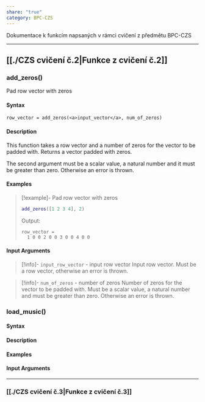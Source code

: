 ```yaml
---
share: "true"
category: BPC-CZS
---
```


Dokumentace k funkcím napsaných v rámci cvičení z předmětu BPC-CZS

---

## [[./CZS cvičení č.2|Funkce z cvičení č.2]]

### add_zeros()

Pad row vector with zeros

#### Syntax

```
row_vector = add_zeros(<a>input_vector</a>, num_of_zeros)
```

#### Description

This function takes a row vector and a number of zeros for the vector to be padded with. Returns a vector padded with zeros.

The second argument must be a scalar value, a natural number and it must be greater than zero. Otherwise an error is thrown.

#### Examples

> [!example]- Pad row vector with zeros
> ```matlab
> add_zeros([1 2 3 4], 2)
> ```
> Output:
> ```
> row_vector = 
>	1 0 0 2 0 0 3 0 0 4 0 0
> ```

#### Input Arguments

> [!info]- `input_row_vector` - input row vector
> Input row vector. Must be a row vector, otherwise an error is thrown.

> [!info]- `num_of_zeros` - number of zeros
> Number of zeros for the vector to be padded with. Must be a scalar value, a natural number and must be greater than zero. Otherwise an error is thrown.

### load_music()

#### Syntax

#### Description

#### Examples

#### Input Arguments

---

### [[./CZS cvičení č.3|Funkce z cvičení č.3]]